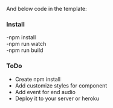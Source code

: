 
And below code in the template:

<vuetify-audio :file="file" :ended="audioFinish"></vuetify-audio>


### Install<br />
-npm install<br />
-npm run watch<br />
-npm run build<br />


### ToDo

 - Create npm install
 - Add customize styles for component
 - Add event for end audio
 - Deploy it to your server or heroku


